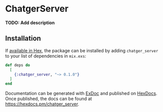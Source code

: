 # ChatgerServer

**TODO: Add description**

## Installation

If [available in Hex](https://hex.pm/docs/publish), the package can be installed
by adding `chatger_server` to your list of dependencies in `mix.exs`:

```elixir
def deps do
  [
    {:chatger_server, "~> 0.1.0"}
  ]
end
```

Documentation can be generated with [ExDoc](https://github.com/elixir-lang/ex_doc)
and published on [HexDocs](https://hexdocs.pm). Once published, the docs can
be found at <https://hexdocs.pm/chatger_server>.

